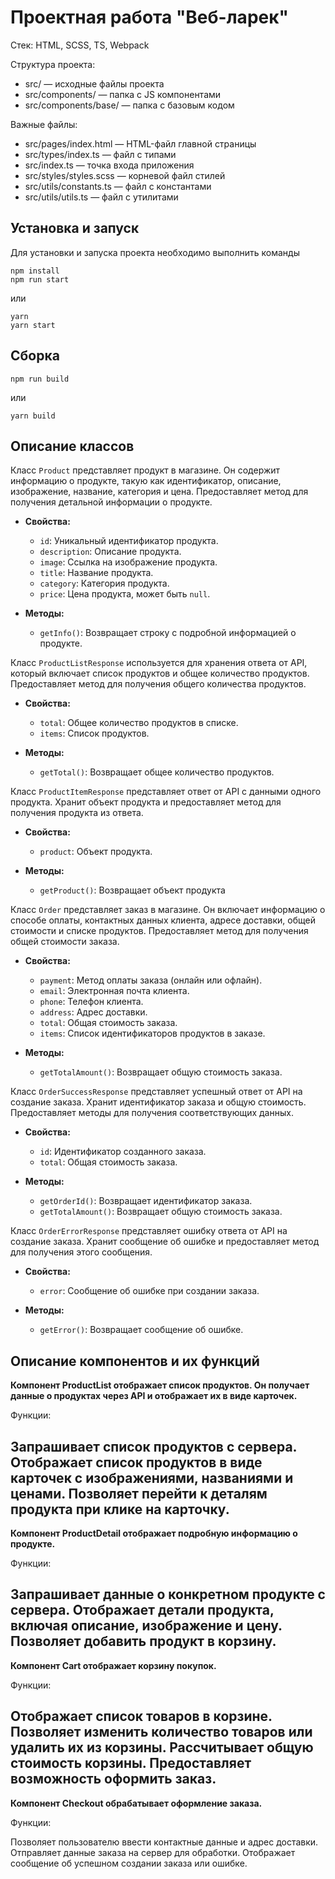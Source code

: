 # Проектная работа "Веб-ларек"

Стек: HTML, SCSS, TS, Webpack

Структура проекта:
- src/ — исходные файлы проекта
- src/components/ — папка с JS компонентами
- src/components/base/ — папка с базовым кодом

Важные файлы:
- src/pages/index.html — HTML-файл главной страницы
- src/types/index.ts — файл с типами
- src/index.ts — точка входа приложения
- src/styles/styles.scss — корневой файл стилей
- src/utils/constants.ts — файл с константами
- src/utils/utils.ts — файл с утилитами

## Установка и запуск
Для установки и запуска проекта необходимо выполнить команды

```
npm install
npm run start
```

или

```
yarn
yarn start
```
## Сборка

```
npm run build
```

или

```
yarn build
```

## Описание классов

Класс `Product` представляет продукт в магазине. Он содержит информацию о продукте, такую как идентификатор, описание, изображение, название, категория и цена. Предоставляет метод для получения детальной информации о продукте.

- **Свойства:**
  - `id`: Уникальный идентификатор продукта.
  - `description`: Описание продукта.
  - `image`: Ссылка на изображение продукта.
  - `title`: Название продукта.
  - `category`: Категория продукта.
  - `price`: Цена продукта, может быть `null`.

- **Методы:**
  - `getInfo()`: Возвращает строку с подробной информацией о продукте.

Класс `ProductListResponse` используется для хранения ответа от API, который включает список продуктов и общее количество продуктов. Предоставляет метод для получения общего количества продуктов.

- **Свойства:**
  - `total`: Общее количество продуктов в списке.
  - `items`: Список продуктов.

- **Методы:**
  - `getTotal()`: Возвращает общее количество продуктов.

Класс `ProductItemResponse` представляет ответ от API с данными одного продукта. Хранит объект продукта и предоставляет метод для получения продукта из ответа.

- **Свойства:**
  - `product`: Объект продукта.

- **Методы:**
  - `getProduct()`: Возвращает объект продукта

Класс `Order` представляет заказ в магазине. Он включает информацию о способе оплаты, контактных данных клиента, адресе доставки, общей стоимости и списке продуктов. Предоставляет метод для получения общей стоимости заказа.

- **Свойства:**
  - `payment`: Метод оплаты заказа (онлайн или офлайн).
  - `email`: Электронная почта клиента.
  - `phone`: Телефон клиента.
  - `address`: Адрес доставки.
  - `total`: Общая стоимость заказа.
  - `items`: Список идентификаторов продуктов в заказе.

- **Методы:**
  - `getTotalAmount()`: Возвращает общую стоимость заказа.


Класс `OrderSuccessResponse` представляет успешный ответ от API на создание заказа. Хранит идентификатор заказа и общую стоимость. Предоставляет методы для получения соответствующих данных.

- **Свойства:**
  - `id`: Идентификатор созданного заказа.
  - `total`: Общая стоимость заказа.

- **Методы:**
  - `getOrderId()`: Возвращает идентификатор заказа.
  - `getTotalAmount()`: Возвращает общую стоимость заказа.

Класс `OrderErrorResponse` представляет ошибку ответа от API на создание заказа. Хранит сообщение об ошибке и предоставляет метод для получения этого сообщения.

- **Свойства:**
  - `error`: Сообщение об ошибке при создании заказа.

- **Методы:**
  - `getError()`: Возвращает сообщение об ошибке.



## Описание компонентов и их функций

**Компонент ProductList отображает список продуктов. Он получает данные о продуктах через API и отображает их в виде карточек.**

Функции:

Запрашивает список продуктов с сервера.
Отображает список продуктов в виде карточек с изображениями, названиями и ценами.
Позволяет перейти к деталям продукта при клике на карточку.
---
**Компонент ProductDetail отображает подробную информацию о продукте.**

Функции:

Запрашивает данные о конкретном продукте с сервера.
Отображает детали продукта, включая описание, изображение и цену.
Позволяет добавить продукт в корзину.
---
**Компонент Cart отображает корзину покупок.**

Функции:

Отображает список товаров в корзине.
Позволяет изменить количество товаров или удалить их из корзины.
Рассчитывает общую стоимость корзины.
Предоставляет возможность оформить заказ.
---
**Компонент Checkout обрабатывает оформление заказа.**

Функции:


Позволяет пользователю ввести контактные данные и адрес доставки.
Отправляет данные заказа на сервер для обработки.
Отображает сообщение об успешном создании заказа или ошибке.





